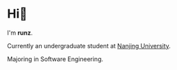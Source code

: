 # Hi👋

I'm **runz**.

Currently an undergraduate student at [Nanjing University](https://en.wikipedia.org/wiki/Nanjing_University).

Majoring in Software Engineering.